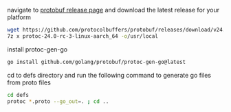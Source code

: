 navigate to [protobuf release page](https://github.com/protocolbuffers/protobuf/releases) and download the latest release for your platform

```bash
wget https://github.com/protocolbuffers/protobuf/releases/download/v24.0-rc3/protoc-24.0-rc-3-linux-aarch_64.zip
7z x protoc-24.0-rc-3-linux-aarch_64 -o/usr/local
```

install protoc-gen-go

```bash
go install github.com/golang/protobuf/protoc-gen-go@latest
```

cd to defs directory and run the following command to generate go files from proto files

```bash
cd defs
protoc *.proto --go_out=. ; cd ..
```